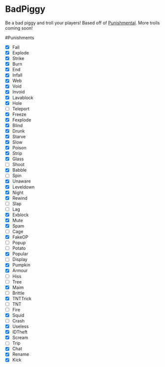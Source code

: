 # BadPiggy
Be a bad piggy and troll your players! Based off of [Punishmental](http://dev.bukkit.org/bukkit-plugins/punishmental/). More trolls coming soon!

#Punishments
- [x] Fall
- [x] Explode 
- [X] Strike
- [x] Burn
- [x] End
- [x] Infall
- [X] Web
- [x] Void
- [X] Invoid
- [X] Lavablock
- [X] Hole
- [ ] Teleport
- [X] Freeze
- [X] Fexplode
- [X] Blind
- [x] Drunk
- [x] Starve
- [x] Slow
- [x] Poison
- [X] Strip
- [x] Glass
- [ ] Shoot
- [x] Babble
- [ ] Spin
- [x] Unaware
- [X] Leveldown
- [x] Night
- [x] Rewind
- [ ] Slap
- [ ] Lag
- [X] Exblock
- [X] Mute
- [x] Spam
- [ ] Cage
- [x] FakeOP
- [ ] Popup
- [ ] Potato
- [X] Popular
- [ ] Display
- [x] Pumpkin
- [X] Armour 
- [ ] Hiss
- [ ] Tree
- [X] Maim
- [ ] Brittle
- [x] TNTTrick
- [ ] TNT
- [ ] Fire
- [x] Squid
- [ ] Crash
- [X] Useless
- [x] IDTheft
- [X] Scream
- [ ] Trip
- [x] Chat
- [x] Rename
- [x] Kick
